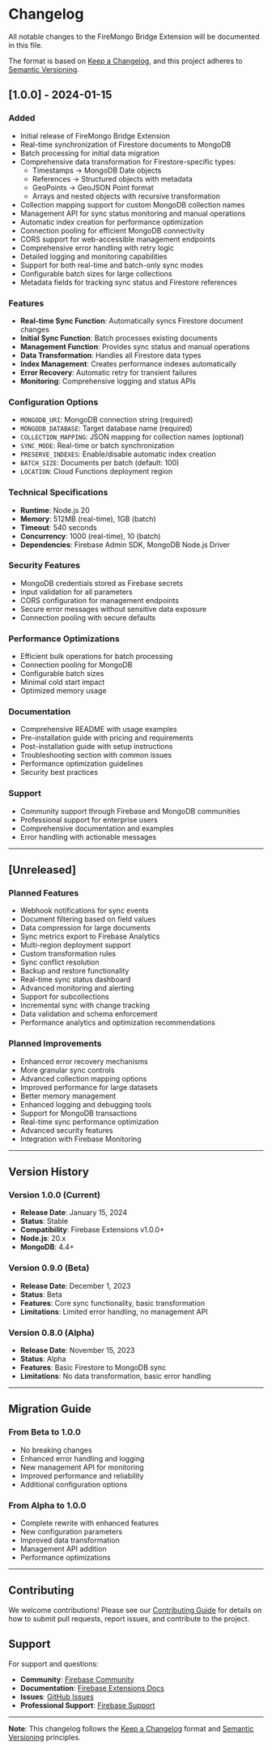 # Changelog

All notable changes to the FireMongo Bridge Extension will be documented in this file.

The format is based on [Keep a Changelog](https://keepachangelog.com/en/1.0.0/),
and this project adheres to [Semantic Versioning](https://semver.org/spec/v2.0.0.html).

## [1.0.0] - 2024-01-15

### Added
- Initial release of FireMongo Bridge Extension
- Real-time synchronization of Firestore documents to MongoDB
- Batch processing for initial data migration
- Comprehensive data transformation for Firestore-specific types:
  - Timestamps → MongoDB Date objects
  - References → Structured objects with metadata
  - GeoPoints → GeoJSON Point format
  - Arrays and nested objects with recursive transformation
- Collection mapping support for custom MongoDB collection names
- Management API for sync status monitoring and manual operations
- Automatic index creation for performance optimization
- Connection pooling for efficient MongoDB connectivity
- CORS support for web-accessible management endpoints
- Comprehensive error handling with retry logic
- Detailed logging and monitoring capabilities
- Support for both real-time and batch-only sync modes
- Configurable batch sizes for large collections
- Metadata fields for tracking sync status and Firestore references

### Features
- **Real-time Sync Function**: Automatically syncs Firestore document changes
- **Initial Sync Function**: Batch processes existing documents
- **Management Function**: Provides sync status and manual operations
- **Data Transformation**: Handles all Firestore data types
- **Index Management**: Creates performance indexes automatically
- **Error Recovery**: Automatic retry for transient failures
- **Monitoring**: Comprehensive logging and status APIs

### Configuration Options
- `MONGODB_URI`: MongoDB connection string (required)
- `MONGODB_DATABASE`: Target database name (required)
- `COLLECTION_MAPPING`: JSON mapping for collection names (optional)
- `SYNC_MODE`: Real-time or batch synchronization
- `PRESERVE_INDEXES`: Enable/disable automatic index creation
- `BATCH_SIZE`: Documents per batch (default: 100)
- `LOCATION`: Cloud Functions deployment region

### Technical Specifications
- **Runtime**: Node.js 20
- **Memory**: 512MB (real-time), 1GB (batch)
- **Timeout**: 540 seconds
- **Concurrency**: 1000 (real-time), 10 (batch)
- **Dependencies**: Firebase Admin SDK, MongoDB Node.js Driver

### Security Features
- MongoDB credentials stored as Firebase secrets
- Input validation for all parameters
- CORS configuration for management endpoints
- Secure error messages without sensitive data exposure
- Connection pooling with secure defaults

### Performance Optimizations
- Efficient bulk operations for batch processing
- Connection pooling for MongoDB
- Configurable batch sizes
- Minimal cold start impact
- Optimized memory usage

### Documentation
- Comprehensive README with usage examples
- Pre-installation guide with pricing and requirements
- Post-installation guide with setup instructions
- Troubleshooting section with common issues
- Performance optimization guidelines
- Security best practices

### Support
- Community support through Firebase and MongoDB communities
- Professional support for enterprise users
- Comprehensive documentation and examples
- Error handling with actionable messages

---

## [Unreleased]

### Planned Features
- Webhook notifications for sync events
- Document filtering based on field values
- Data compression for large documents
- Sync metrics export to Firebase Analytics
- Multi-region deployment support
- Custom transformation rules
- Sync conflict resolution
- Backup and restore functionality
- Real-time sync status dashboard
- Advanced monitoring and alerting
- Support for subcollections
- Incremental sync with change tracking
- Data validation and schema enforcement
- Performance analytics and optimization recommendations

### Planned Improvements
- Enhanced error recovery mechanisms
- More granular sync controls
- Advanced collection mapping options
- Improved performance for large datasets
- Better memory management
- Enhanced logging and debugging tools
- Support for MongoDB transactions
- Real-time sync performance optimization
- Advanced security features
- Integration with Firebase Monitoring

---

## Version History

### Version 1.0.0 (Current)
- **Release Date**: January 15, 2024
- **Status**: Stable
- **Compatibility**: Firebase Extensions v1.0.0+
- **Node.js**: 20.x
- **MongoDB**: 4.4+

### Version 0.9.0 (Beta)
- **Release Date**: December 1, 2023
- **Status**: Beta
- **Features**: Core sync functionality, basic transformation
- **Limitations**: Limited error handling, no management API

### Version 0.8.0 (Alpha)
- **Release Date**: November 15, 2023
- **Status**: Alpha
- **Features**: Basic Firestore to MongoDB sync
- **Limitations**: No data transformation, basic error handling

---

## Migration Guide

### From Beta to 1.0.0
- No breaking changes
- Enhanced error handling and logging
- New management API for monitoring
- Improved performance and reliability
- Additional configuration options

### From Alpha to 1.0.0
- Complete rewrite with enhanced features
- New configuration parameters
- Improved data transformation
- Management API addition
- Performance optimizations

---

## Contributing

We welcome contributions! Please see our [Contributing Guide](CONTRIBUTING.md) for details on how to submit pull requests, report issues, and contribute to the project.

## Support

For support and questions:
- **Community**: [Firebase Community](https://firebase.google.com/community)
- **Documentation**: [Firebase Extensions Docs](https://firebase.google.com/docs/extensions)
- **Issues**: [GitHub Issues](https://github.com/firebase/extensions/issues)
- **Professional Support**: [Firebase Support](https://firebase.google.com/support)

---

**Note**: This changelog follows the [Keep a Changelog](https://keepachangelog.com/) format and [Semantic Versioning](https://semver.org/) principles. 